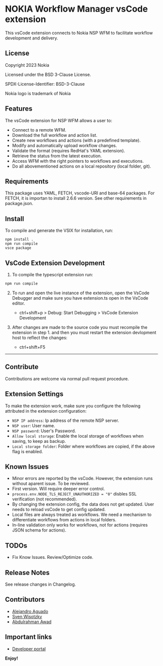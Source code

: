 # NOKIA Workflow Manager vsCode extension 

This vsCode extension connects to Nokia NSP WFM to facilitate workflow development and delivery.

## License

Copyright 2023 Nokia

Licensed under the BSD 3-Clause License.

SPDX-License-Identifier: BSD-3-Clause

Nokia logo is trademark of Nokia

## Features

The vsCode extension for NSP WFM allows a user to:

* Connect to a remote WFM.
* Download the full workflow and action list.
* Create new workflows and actions (with a predefined template).
* Modify and automatically upload workflow changes.
* Validate the format (requires RedHat's YAML extension).
* Retrieve the status from the latest execution.
* Access WFM with the right pointers to workflows and executions.
* Do all abovementioned actions on a local repository (local folder, git).

## Requirements

This package uses YAML, FETCH, vscode-URI and base-64 packages. For FETCH, it is importan to install 2.6.6 version. See other requirements in package.json.

## Install

To compile and generate the VSIX for installation, run:

    npm install .
    npm run compile
    vsce package


## VsCode Extension Development

1. To compile the typescript extension run:

```bash
npm run compile
```

2. To run and open the live instance of the extension, open the VsCode Debugger and make sure you have extension.ts open in the VsCode editor.
    - ctrl+shift+p > Debug: Start Debugging >  VsCode Extension Development

3. After changes are made to the source code you  must recompile the extension in step 1. and then you must restart the extension devlopment host to reflect the changes:
    - ctrl+shift+F5
____

## Contribute

Contributions are welcome via normal pull request procedure.

## Extension Settings

To make the extension work, make sure you configure the following attributed in the extension configuration:

* `NSP IP address`: Ip address of the remote NSP server.
* `NSP user`: User name.
* `NSP password`: User's Password.
* `Allow local storage`: Enable the local storage of workflows when saving, to keep as backup.
* `Local storage folder`: Folder where workflows are copied, if the above flag is enabled.

## Known Issues

* Minor errors are reported by the vsCode. However, the extension runs without aparent issue. To be reviewed.
* First version. Will require deeper error control.
* `process.env.NODE_TLS_REJECT_UNAUTHORIZED = "0"` disbles SSL verification (not recommended).
* By changing the extension config, the data does not get updated. User needs to reload vsCode to get config updated.
* Local files are always treated as workflows. We need a mechanism to differentiate workflows from actions in local folders.
* In-line validation only works for workflows, not for actions (requires JSON schema for actions).

## TODOs

* Fix Know Issues. Review/Optimize code.

## Release Notes

See release changes in Changelog.

## Contributors

* [Alejandro Aguado](mailto:alejandro.aguado_martin@nokia.com)
* [Sven Wisotzky](mailto:sven.wisotzky@nokia.com)
* [Abdulrahman Awad](mailto:abdulrahmansawad@gmail.com)


## Important links

* [Developer portal](https://network.developer.nokia.com/learn/23_4/network-programmability-automation-frameworks/workflow-manager-framework/wfm-workflow-development/)


**Enjoy!**
